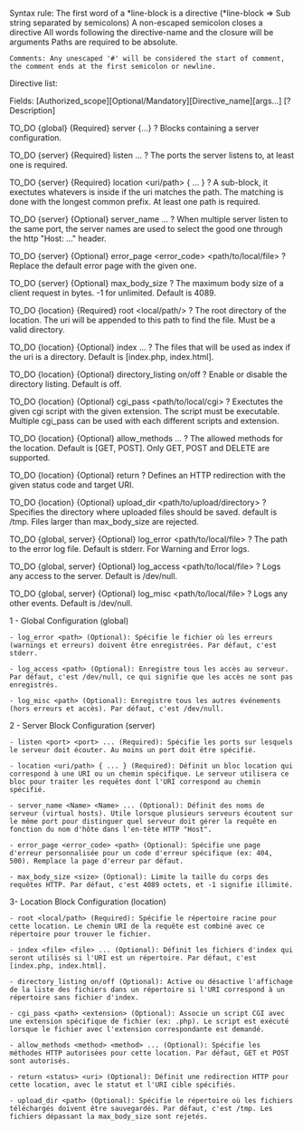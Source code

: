 Syntax rule:
    The first word of a *line-block is a directive
    (*line-block => Sub string separated by semicolons)
    A non-escaped semicolon closes a directive
    All words following the directive-name and the closure will be arguments
    Paths are required to be absolute.

    Comments: Any unescaped '#' will be considered the start of comment, the comment ends at the first semicolon or newline.

Directive list:

Fields: [Authorized_scope][Optional/Mandatory][Directive_name][args...]
                        [? Description]

TO_DO    {global} {Required} server {...}
                        ? Blocks containing a server configuration.

TO_DO    {server} {Required} listen <port> <port> ...
                        ? The ports the server listens to, at least one is required.

TO_DO    {server} {Required} location <uri/path> { ... }
                        ? A sub-block, it exectutes whatevers is inside if the uri matches the path. The matching is done with the longest common prefix. At least one path is required.

TO_DO    {server} {Optional} server_name <Name> <Name> ...
                        ? When multiple server listen to the same port, the server names are used to select the good one through the http "Host: ..." header.

TO_DO    {server} {Optional} error_page <error_code> <path/to/local/file>
                        ? Replace the default error page with the given one.

TO_DO    {server} {Optional} max_body_size <size>
                        ? The maximum body size of a client request in bytes. -1 for unlimited. Default is 4089.

TO_DO    {location} {Required} root <local/path/>
                        ? The root directory of the location. The uri will be appended to this path to find the file. Must be a valid directory.

TO_DO    {location} {Optional} index <file> <file> ...
                        ? The files that will be used as index if the uri is a directory. Default is [index.php, index.html].

TO_DO    {location} {Optional} directory_listing on/off
                        ? Enable or disable the directory listing. Default is off.

TO_DO    {location} {Optional} cgi_pass <path/to/local/cgi> <extension>
                        ? Exectutes the given cgi script with the given extension. The script must be executable. Multiple cgi_pass can be used with each different scripts and extension.

TO_DO    {location} {Optional} allow_methods <method> <method> ...
                        ? The allowed methods for the location. Default is [GET, POST]. Only GET, POST and DELETE are supported.

TO_DO    {location} {Optional} return <status> <uri>
                        ? Defines an HTTP redirection with the given status code and target URI.

TO_DO    {location} {Optional} upload_dir <path/to/upload/directory>
                        ? Specifies the directory where uploaded files should be saved. default is /tmp. Files larger than max_body_size are rejected.

TO_DO    {global, server} {Optional} log_error <path/to/local/file>
                        ? The path to the error log file. Default is stderr. For Warning and Error logs.

TO_DO    {global, server} {Optional} log_access <path/to/local/file>
                        ? Logs any access to the server. Default is /dev/null.

TO_DO    {global, server} {Optional} log_misc <path/to/local/file>
                        ? Logs any other events. Default is /dev/null.

1 - Global Configuration (global)

    - log_error <path> (Optional): Spécifie le fichier où les erreurs (warnings et erreurs) doivent être enregistrées. Par défaut, c'est stderr.

    - log_access <path> (Optional): Enregistre tous les accès au serveur. Par défaut, c'est /dev/null, ce qui signifie que les accès ne sont pas enregistrés.

    - log_misc <path> (Optional): Enregistre tous les autres événements (hors erreurs et accès). Par défaut, c'est /dev/null.

2 - Server Block Configuration (server)

    - listen <port> <port> ... (Required): Spécifie les ports sur lesquels le serveur doit écouter. Au moins un port doit être spécifié.

    - location <uri/path> { ... } (Required): Définit un bloc location qui correspond à une URI ou un chemin spécifique. Le serveur utilisera ce bloc pour traiter les requêtes dont l'URI correspond au chemin spécifié.

    - server_name <Name> <Name> ... (Optional): Définit des noms de serveur (virtual hosts). Utile lorsque plusieurs serveurs écoutent sur le même port pour distinguer quel serveur doit gérer la requête en fonction du nom d'hôte dans l'en-tête HTTP "Host".

    - error_page <error_code> <path> (Optional): Spécifie une page d'erreur personnalisée pour un code d'erreur spécifique (ex: 404, 500). Remplace la page d'erreur par défaut.

    - max_body_size <size> (Optional): Limite la taille du corps des requêtes HTTP. Par défaut, c'est 4089 octets, et -1 signifie illimité.

3- Location Block Configuration (location)

    - root <local/path> (Required): Spécifie le répertoire racine pour cette location. Le chemin URI de la requête est combiné avec ce répertoire pour trouver le fichier.

    - index <file> <file> ... (Optional): Définit les fichiers d'index qui seront utilisés si l'URI est un répertoire. Par défaut, c'est [index.php, index.html].

    - directory_listing on/off (Optional): Active ou désactive l'affichage de la liste des fichiers dans un répertoire si l'URI correspond à un répertoire sans fichier d'index.

    - cgi_pass <path> <extension> (Optional): Associe un script CGI avec une extension spécifique de fichier (ex: .php). Le script est exécuté lorsque le fichier avec l'extension correspondante est demandé.

    - allow_methods <method> <method> ... (Optional): Spécifie les méthodes HTTP autorisées pour cette location. Par défaut, GET et POST sont autorisés.

    - return <status> <uri> (Optional): Définit une redirection HTTP pour cette location, avec le statut et l'URI cible spécifiés.

    - upload_dir <path> (Optional): Spécifie le répertoire où les fichiers téléchargés doivent être sauvegardés. Par défaut, c'est /tmp. Les fichiers dépassant la max_body_size sont rejetés.